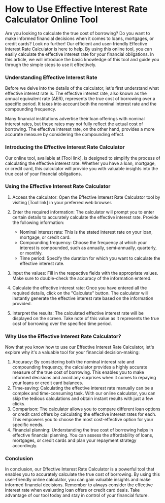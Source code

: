 How to Use Effective Interest Rate Calculator Online Tool
=========================================================

Are you looking to calculate the true cost of borrowing? Do you want to make informed financial decisions when it comes to loans, mortgages, or credit cards? Look no further! Our efficient and user-friendly Effective Interest Rate Calculator is here to help. By using this online tool, you can easily calculate the effective interest rate for your financial obligations. In this article, we will introduce the basic knowledge of this tool and guide you through the simple steps to use it effectively.

### Understanding Effective Interest Rate

Before we delve into the details of the calculator, let's first understand what effective interest rate is. The effective interest rate, also known as the annual equivalent rate (AER), represents the true cost of borrowing over a specific period. It takes into account both the nominal interest rate and the compounding frequency.

Many financial institutions advertise their loan offerings with nominal interest rates, but these rates may not fully reflect the actual cost of borrowing. The effective interest rate, on the other hand, provides a more accurate measure by considering the compounding effect.

### Introducing the Effective Interest Rate Calculator

Our online tool, available at \[Tool link\], is designed to simplify the process of calculating the effective interest rate. Whether you have a loan, mortgage, or credit card, this calculator will provide you with valuable insights into the true cost of your financial obligations.

### Using the Effective Interest Rate Calculator

1. Access the calculator: Open the Effective Interest Rate Calculator tool by visiting \[Tool link\] in your preferred web browser.
2. Enter the required information: The calculator will prompt you to enter certain details to accurately calculate the effective interest rate. Provide the following information:
    
    
    - Nominal interest rate: This is the stated interest rate on your loan, mortgage, or credit card.
    - Compounding frequency: Choose the frequency at which your interest is compounded, such as annually, semi-annually, quarterly, or monthly.
    - Time period: Specify the duration for which you want to calculate the effective interest rate.
3. Input the values: Fill in the respective fields with the appropriate values. Make sure to double-check the accuracy of the information entered.
4. Calculate the effective interest rate: Once you have entered all the required details, click on the "Calculate" button. The calculator will instantly generate the effective interest rate based on the information provided.
5. Interpret the results: The calculated effective interest rate will be displayed on the screen. Take note of this value as it represents the true cost of borrowing over the specified time period.

### Why Use the Effective Interest Rate Calculator?

Now that you know how to use our Effective Interest Rate Calculator, let's explore why it's a valuable tool for your financial decision-making:

1. Accuracy: By considering both the nominal interest rate and compounding frequency, the calculator provides a highly accurate measure of the true cost of borrowing. This enables you to make informed decisions and avoid any surprises when it comes to repaying your loans or credit card balances.
2. Time-saving: Calculating the effective interest rate manually can be a complex and time-consuming task. With our online calculator, you can skip the tedious calculations and obtain instant results with just a few clicks.
3. Comparison: The calculator allows you to compare different loan options or credit card offers by calculating the effective interest rates for each. This empowers you to choose the most cost-effective option for your specific needs.
4. Financial planning: Understanding the true cost of borrowing helps in effective financial planning. You can assess the affordability of loans, mortgages, or credit cards and plan your repayment strategy accordingly.

### Conclusion

In conclusion, our Effective Interest Rate Calculator is a powerful tool that enables you to accurately calculate the true cost of borrowing. By using this user-friendly online calculator, you can gain valuable insights and make informed financial decisions. Remember to always consider the effective interest rate when evaluating loan offers or credit card deals. Take advantage of our tool today and stay in control of your financial future.